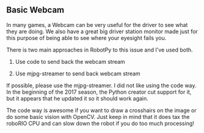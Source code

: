 ## Basic Webcam ##

In many games, a Webcam can be very useful for the driver to see what they are doing. We also have a great big driver station monitor made just for this purpose of being able to see where your eyesight fails you.

There is two main approaches in RobotPy to this issue and I've used both.

1. Use code to send back the webcam stream

2. Use mjpg-streamer to send back webcam stream

If possible, please use the mjpg-streamer. I did not like using the code way. In the beginning of the 2017 season, the Python creator cut support for it, but it appears that he updated it so it should work again.

The code way is awesome if you want to draw a crosshairs on the image or do some basic vision with OpenCV. Just keep in mind that it does tax the roboRIO CPU and can slow down the robot if you do too much processing!
